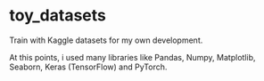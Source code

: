# toy_datasets

Train with Kaggle datasets for my own development.

At this points, i used many libraries like Pandas, Numpy, Matplotlib, Seaborn, Keras (TensorFlow) and PyTorch.
